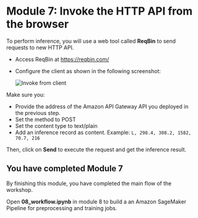 # Module 7: Invoke the HTTP API from the browser

To perform inference, you will use a web tool called **ReqBin** to send requests to new HTTP API. 

- Access ReqBin at https://reqbin.com/
- Configure the client as shown in the following screenshot:

    <img src="images/reqbin.png" alt="Invoke from client" />

Make sure you:
- Provide the address of the Amazon API Gateway API you deployed in the previous step.
- Set the method to POST
- Set the content type to text/plain
- Add an inference record as content. Example: `L, 298.4, 308.2, 1582, 70.7, 216`

Then, click on **Send** to execute the request and get the inference result.

## You have completed Module 7 

By finishing this module, you have completed the main flow of the workshop.

Open **08_workflow.ipynb** in module 8 to build a an Amazon SageMaker Pipeline for preprocessing and training jobs. 




